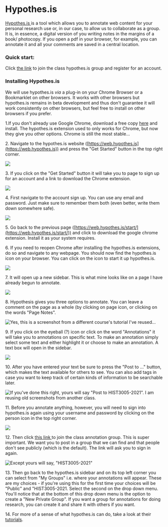 # Hypothes.is

[Hypothes.is ](https://hypothes.is)is a tool which allows you to annotate web content for your personal research use or, in our case, to allow us to collaborate as a group. It is, in essence, a digital version of you writing notes in the margins of a book/ photocopy. If you open a pdf in your browser, for example, you can annotate it and all your comments are saved in a central location.

### Quick start:

Click [the link](https://hypothes.is/groups/jPqNb2VX/hist-3005-2021) to join the class hypothes.is group and register for an account.&#x20;

### Installing Hypothes.is

We will use hypothes.is _via_ a plug-in on your Chrome Browser or a Bookmarklet on other browsers. It works with other browsers but hypothes.is remains in beta development and thus don't guarantee it will work consistently on other browsers, but feel free to install on other browsers if you prefer. &#x20;

1.If you don't already use Google Chrome, download a free copy [here](https://www.google.ca/chrome/) and install. The hypothes.is extension used to only works for Chrome, but now they give you other options. Chrome is still the most stable...

2\. Navigate to the hypothes.is website ([https://web.hypothes.is](https://web.hypothes.is)) and press the "Get Started" button in the top right corner.&#x20;

![](../.gitbook/assets/Screen%20Shot%202020-06-16%20at%202.03.38%20PM.png)

3\. If you click on the "Get Started" button it will take you to page to sign up for an account and a link to download the Chrome extension.&#x20;

![](../.gitbook/assets/Screen%20Shot%202020-06-16%20at%202.01.06%20PM.png)

4\. First navigate to the account sign up. You can use any email and password. Just make sure to remember them both (even better, write them down somewhere safe).&#x20;

![](../.gitbook/assets/Screen%20Shot%202020-06-16%20at%202.01.28%20PM.png)

5\. Go back to the previous page ([https://web.hypothes.is/start/](https://web.hypothes.is/start/)) and click to download the google chrome extension. Install it as your system requires.&#x20;

6\. If you need to reopen Chrome after installing the hypothes.is extensions, do so and navigate to any webpage. You should now find the hypothes.is icon on your browser. You can click on the icon to start it up hypothes.is.&#x20;

![](../.gitbook/assets/Screen%20Shot%202020-06-17%20at%209.16.27%20AM.png)

7\. It will open up a new sidebar. This is what mine looks like on a page I have already begun to annotate.&#x20;

![](../.gitbook/assets/Screen%20Shot%202020-06-17%20at%209.28.08%20AM.png)

8\. Hypothesis gives you three options to annotate. You can leave a comment on the page as a whole (by clicking on page icon, or clicking on the words "Page Notes".&#x20;

![Yes, this is a screenshot from a different course's tutorial I've reused...](../.gitbook/assets/Screen%20Shot%202020-06-17%20at%209.56.05%20AM.png)

9\. If you click on the eyeball (?) icon or click on the word "Annotations" it will take you to annotations on specific text. To make an annotation simply select some text and either highlight it or choose to make an annotation. A text box will open in the sidebar.&#x20;

![](../.gitbook/assets/Screen%20Shot%202020-06-17%20at%209.28.50%20AM.png)

10\. After you have entered your text be sure to press the "Post to ..." button, which makes the text available for others to see. You can also add tags in case you want to keep track of certain kinds of information to be searchable later.&#x20;

![If you've done this right, yours will say "Post to HIST3005-2021". I am reusing old screenshots from another class. ](../.gitbook/assets/Screen%20Shot%202020-06-17%20at%2010.01.43%20AM.png)

11\. Before you annotate anything, however, you will need to sign into hypothes.is again using your username and password by clicking on the person icon in the top right corner.&#x20;

![](../.gitbook/assets/Screen%20Shot%202020-06-17%20at%209.36.21%20AM.png)

12\. Then click [this link ](https://hypothes.is/groups/jPqNb2VX/hist-3005-2021)to join the class annotation group. This is super important. We want you to post in a group that we can find and that people don't see publicly (which is the default). The link will ask you to sign in again.&#x20;

![Except yours will say, "HIST3005-2021"](<../.gitbook/assets/Screen%20Shot%202020-06-17%20at%209.44.24%20AM (1).png>)

13\. Then go back to the hypothes.is sidebar and on its top left corner you can select from "My Groups" i.e. where your annotations will appear. These are my choices - if you're using this for the first time your choices will be "Public" and "HIST3005-2021. Select the second on the drop down menu. You'll notice that at the bottom of this drop down menu is the option to create a "New Private Group". If you want a group for annotations for doing research, you can create it and share it with others if you want.&#x20;

14\. For more of a sense of what hypothes.is can do, take a look at their [tutorials](https://web.hypothes.is/help-categories/tutorials/).

